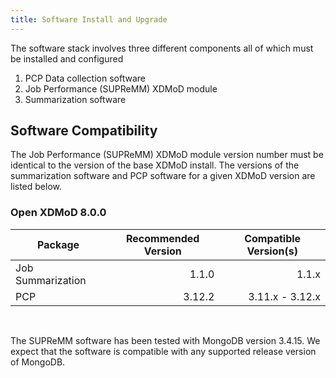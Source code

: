 ```yaml
---
title: Software Install and Upgrade
---
```


The software stack involves three different components all of which must
be installed and configured

1. PCP Data collection software
1. Job Performance (SUPReMM) XDMoD module
1. Summarization software

Software Compatibility
----------------------

The Job Performance (SUPReMM) XDMoD module version number must be
identical to the version of the base XDMoD install. The versions of the 
summarization software and PCP software for a given XDMoD version are listed
below.

### Open XDMoD 8.0.0

<table>
<thead>
<tr>
<th>Package</th> <th>Recommended Version</th> <th>Compatible Version(s)</th>
</tr>
</thead>
<tbody>
<tr>
<td> Job Summarization </td><td align="right"> 1.1.0               </td><td align="right"> 1.1.x </td>
</tr>
<tr>
<td> PCP               </td><td align="right"> 3.12.2              </td><td align="right"> 3.11.x - 3.12.x </td>
</tr>
</tbody>
</table>
<br />

The SUPReMM software has been tested with MongoDB version 3.4.15. We expect
that the software is compatible with any supported release version of MongoDB.
